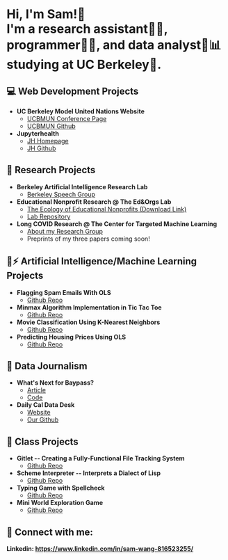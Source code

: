 <h1>Hi, I'm Sam!👋 <br>I'm a research assistant🧑‍🔬, programmer👨‍💻, and data analyst🤵📊 studying at UC Berkeley🌉. </h1>

<h2>💻 Web Development Projects</h2>

- <b>UC Berkeley Model United Nations Website</b>
  - [UCBMUN Conference Page](https://ucbmun.com/)
  - [UCBMUN Github](https://github.com/UCBMUN/ucbmun.github.io)
- <b>Jupyterhealth</b>
  - [JH Homepage](https://jupyterhealth.org/#hero)
  - [JH Github](https://github.com/jupyterhealth)

<h2>🔬 Research Projects</h2>

- <b>Berkeley Artificial Intelligence Research Lab</b>
  - [Berkeley Speech Group](https://people.eecs.berkeley.edu/~gopala/)
- <b>Educational Nonprofit Research @ The Ed&amp;Orgs Lab</b>
  - [The Ecology of Educational Nonprofits (Download Link)](https://osf.io/download/66d30c715855ae4ec17992ae/)
  - [Lab Repository](https://github.com/daniellancet/Ed_Org_Ecology)
- <b>Long COVID Research @ The Center for Targeted Machine Learning</b>
  - [About my Research Group](https://publichealth.berkeley.edu/covid-19/berkeley-research-teams-wins-prize-for-long-covid-prediction-model)
  - Preprints of my three papers coming soon!

<h2>🧠⚡ Artificial Intelligence/Machine Learning Projects</h2>

- <b>Flagging Spam Emails With OLS</b>
  - [Github Repo](https://github.com/wlinchiun9gmailcom/spamorham)
- <b>Minmax Algorithm Implementation in Tic Tac Toe</b>
  - [Github Repo](https://github.com/wlinchiun9gmailcom/tictactoe)
- <b>Movie Classification Using K-Nearest Neighbors</b>
  - [Github Repo](https://github.com/wlinchiun9gmailcom/movieclassification) 
- <b>Predicting Housing Prices Using OLS</b>
  - [Github Repo](https://github.com/wlinchiun9gmailcom/housingii/blob/main/projA2.ipynb)

<h2>📰 Data Journalism</h2>

- <b>What's Next for Baypass?</b>
  - [Article](https://dailycalprojects.vercel.app/article/what-s-next-for-baypass)
  - [Code](https://github.com/tylerwu2222/dailycalprojectsv2)
- <b>Daily Cal Data Desk</b>
  - [Website](https://dailycal-projects.netlify.app/)
  - [Our Github](https://github.com/dailycal-projects)

<h2>🏫 Class Projects</h2>

- <b>Gitlet -- Creating a Fully-Functional File Tracking System</b>
  - [Github Repo](https://github.com/wlinchiun9gmailcom/gitlet)
- <b>Scheme Interpreter -- Interprets a Dialect of Lisp</b>
  - [Github Repo](https://github.com/wlinchiun9gmailcom/schemeinterpreter)
- <b>Typing Game with Spellcheck</b>
  - [Github Repo](https://github.com/wlinchiun9gmailcom/cats)
- <b>Mini World Exploration Game</b>
  - [Github Repo](https://github.com/wlinchiun9gmailcom/buildyourownworld)

<h2> 🤳 Connect with me:</h2>

<b>Linkedin: https://www.linkedin.com/in/sam-wang-816523255/</b>
